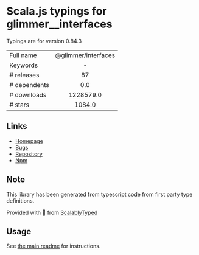 
# Scala.js typings for glimmer__interfaces

Typings are for version 0.84.3



|                    |                 |
| ------------------ | :-------------: |
| Full name          | @glimmer/interfaces |
| Keywords           | - |
| # releases         | 87 |
| # dependents       | 0.0 |
| # downloads        | 1228579.0 |
| # stars            | 1084.0 |

## Links
- [Homepage](https://github.com/glimmerjs/glimmer-vm#readme)
- [Bugs](https://github.com/glimmerjs/glimmer-vm/issues)
- [Repository](https://github.com/glimmerjs/glimmer-vm)
- [Npm](https://www.npmjs.com/package/%40glimmer%2Finterfaces)
    


## Note
This library has been generated from typescript code from first party type definitions.

Provided with :purple_heart: from [ScalablyTyped](https://github.com/oyvindberg/ScalablyTyped)

## Usage
See [the main readme](../../readme.md) for instructions.


